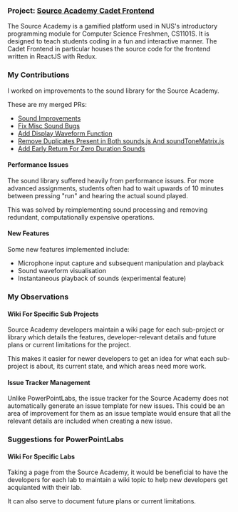 ### Project: [Source Academy Cadet Frontend](https://github.com/source-academy/cadet-frontend)

The Source Academy is a gamified platform used in NUS's introductory programming module for Computer Science Freshmen, CS1101S. It is designed to teach students coding in a fun and interactive manner. The Cadet Frontend in particular houses the source code for the frontend written in ReactJS with Redux.

### My Contributions

I worked on improvements to the sound library for the Source Academy. 

These are my merged PRs:
- [Sound Improvements](https://github.com/source-academy/cadet-frontend/pull/520)
- [Fix Misc Sound Bugs](https://github.com/source-academy/cadet-frontend/pull/845)
- [Add Display Waveform Function](https://github.com/source-academy/cadet-frontend/pull/849)
- [Remove Duplicates Present in Both sounds.js And soundToneMatrix.js](https://github.com/source-academy/cadet-frontend/pull/928)
- [Add Early Return For Zero Duration Sounds](https://github.com/source-academy/cadet-frontend/pull/932)

#### Performance Issues

The sound library suffered heavily from performance issues. For more advanced assignments, students often had to wait upwards of 10 minutes between pressing "run" and hearing the actual sound played.

This was solved by reimplementing sound processing and removing redundant, computationally expensive operations.

#### New Features

Some new features implemented include:
- Microphone input capture and subsequent manipulation and playback
- Sound waveform visualisation
- Instantaneous playback of sounds (experimental feature)

### My Observations

#### Wiki For Specific Sub Projects

Source Academy developers maintain a wiki page for each sub-project or library which details the features, developer-relevant details and future plans or current limitations for the project.

This makes it easier for newer developers to get an idea for what each sub-project is about, its current state, and which areas need more work.

#### Issue Tracker Management
Unlike PowerPointLabs, the issue tracker for the Source Academy does not automatically generate an issue template for new issues. This could be an area of improvement for them as an issue template would ensure that all the relevant details are included when creating a new issue.

### Suggestions for PowerPointLabs

#### Wiki For Specific Labs
Taking a page from the Source Academy, it would be beneficial to have the developers for each lab to maintain a wiki topic to help new developers get acquianted with their lab.

It can also serve to document future plans or current limitations.
